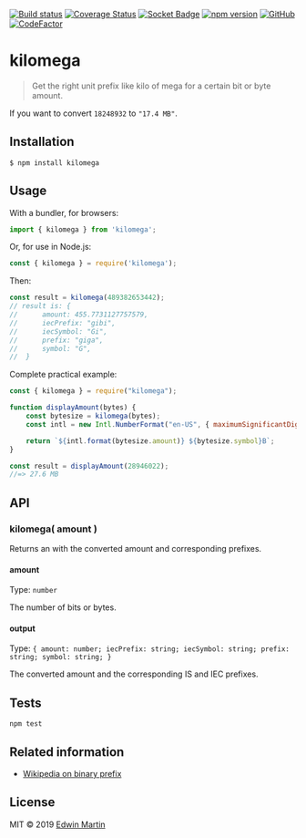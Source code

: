 [![Build status](https://api.travis-ci.com/edwinm/kilomega.svg?branch=master&status=unknown)](https://app.travis-ci.com/github/edwinm/kilomega) [![Coverage Status](https://coveralls.io/repos/github/edwinm/kilomega/badge.svg?branch=master)](https://coveralls.io/github/edwinm/kilomega?branch=master) [![Socket Badge](https://socket.dev/api/badge/npm/package/kilomega)](https://socket.dev/npm/package/kilomega) [![npm version](https://badge.fury.io/js/kilomega.svg)](https://www.npmjs.com/package/kilomega) [![GitHub](https://img.shields.io/github/license/edwinm/kilomega.svg)](https://github.com/edwinm/kilomega/blob/master/LICENSE) [![CodeFactor](https://www.codefactor.io/repository/github/edwinm/kilomega/badge)](https://www.codefactor.io/repository/github/edwinm/kilomega)
# kilomega

> Get the right unit prefix like kilo of mega for a certain bit or byte amount.

If you want to convert `18248932` to `"17.4 MB"`.

## Installation

```shell
$ npm install kilomega
```

## Usage

With a bundler, for browsers:

```js
import { kilomega } from 'kilomega';
```

Or, for use in Node.js:

```js
const { kilomega } = require('kilomega');
```

Then:

```js
const result = kilomega(489382653442);
// result is: {
// 		amount: 455.7731127757579,
// 		iecPrefix: "gibi",
// 		iecSymbol: "Gi",
// 		prefix: "giga",
// 		symbol: "G",
// 	}
```

Complete practical example:

```js
const { kilomega } = require("kilomega");

function displayAmount(bytes) {
	const bytesize = kilomega(bytes);
	const intl = new Intl.NumberFormat("en-US", { maximumSignificantDigits: 3 });

	return `${intl.format(bytesize.amount)} ${bytesize.symbol}B`;
}

const result = displayAmount(28946022);
//=> 27.6 MB
```

## API

### kilomega( amount )

Returns an with the converted amount and corresponding prefixes.

#### amount

Type: `number`

The number of bits or bytes.

#### output

Type: `{
	amount: number;
	iecPrefix: string;
	iecSymbol: string;
	prefix: string;
	symbol: string;
}`

The converted amount and the corresponding IS and IEC prefixes.

## Tests

```shell
npm test
```

## Related information

- [Wikipedia on binary prefix](https://en.wikipedia.org/wiki/Binary_prefix)

## License

MIT © 2019 [Edwin Martin](https://bitstorm.org/)
